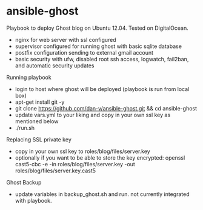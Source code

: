 ansible-ghost
=============

Playbook to deploy Ghost blog on Ubuntu 12.04. Tested on DigitalOcean.
* nginx for web server with ssl configured
* supervisor configured for running ghost with basic sqlite database
* postfix configuration sending to external gmail account
* basic security with ufw, disabled root ssh access, logwatch, fail2ban, and automatic security updates

Running playbook
* login to host where ghost will be deployed (playbook is run from local box)
* apt-get install git -y
* git clone https://github.com/dan-v/ansible-ghost.git && cd ansible-ghost
* update vars.yml to your liking and copy in your own ssl key as mentioned below
* ./run.sh

Replacing SSL private key
* copy in your own ssl key to roles/blog/files/server.key
* optionally if you want to be able to store the key encrypted: openssl cast5-cbc -e -in roles/blog/files/server.key -out roles/blog/files/server.key.cast5

Ghost Backup
* update variables in backup_ghost.sh and run. not currently integrated with playbook.
